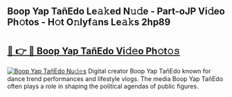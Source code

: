 ## Boop Yap TañEdo Le𝚊𝚔ed N𝚞𝚍e - Part-oJP Vi𝚍eo Ph𝚘tos - H𝚘t O𝚗lyf𝚊ns Le𝚊𝚔s 2hp89

# <h2><a href="http://hf5cp9.feru.top/?c=Boop+Yap+Tan%cc%83Edo">🔗 👉 🔴 Boop Yap TañEdo Vi𝚍𝚎o Ph𝚘t𝚘𝚜</a></h2>

[![Boop Yap TañEdo Nu𝚍𝚎s](https://i.imgur.com/0TWrTi3.gif)](http://hf5cp9.feru.top/?c=Boop+Yap+Tan%cc%83Edo)
Digital creator Boop Yap TañEdo known for dance trend performances and lifestyle vlogs. The media Boop Yap TañEdo often plays a role in shaping the political agendas of public figures. 

